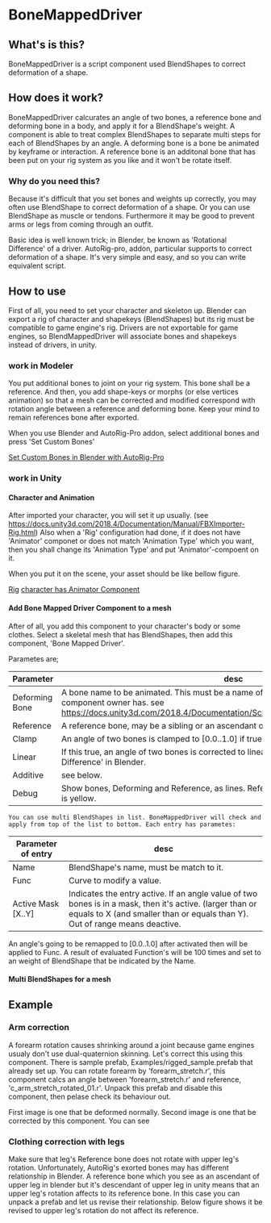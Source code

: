 # BoneMappedDriver

## What's is this?

 BoneMappedDriver is a script component used BlendShapes to correct deformation of a shape.

## How does it work?

 BoneMappedDriver calcurates an angle of two bones, a reference bone and deforming bone in a body, and apply it for a BlendShape's weight. A component is able to treat complex BlendShapes to separate multi steps for each of BlendShapes by an angle.
 A deforming bone is a bone be animated by keyframe or interaction. A reference bone is an additonal bone that has been put on your rig system as you like and it won't be rotate itself. 

### Why do you need this? 

 Because it's difficult that you set bones and weights up correctly, you may often use BlendShape to correct deformation of a shape.  Or you can use BlendShape as muscle or tendons. Furthermore it may be good to prevent arms or legs from coming through an outfit.

 Basic idea is well known trick; in Blender, be known as 'Rotational Difference' of a driver. AutoRig-pro, addon, particular supports to correct deformation of a shape.  It's very simple and easy, and so you can write equivalent script.


## How to use

 First of all, you need to set your character and skeleton up.  Blender can export a rig of character and shapekeys (BlendShapes) but its rig must be compatible to game engine's rig. Drivers are not exportable for game engines, so BlendMappedDriver will associate bones and shapekeys instead of drivers, in unity.
 
### work in Modeler

 You put additional bones to joint on your rig system. This bone shall be a reference.  And then, you add shape-keys or morphs (or else vertices animation) so that a mesh can be corrected and modified correspond with rotation angle between a reference and deforming bone.
 Keep your mind to remain references bone after exported.

 When you use Blender and AutoRig-Pro addon, select additional bones and press 'Set Custom Bones' 

[Set Custom Bones in Blender with AutoRig-Pro](img/set_custom_bones.png)


### work in Unity

#### Character and Animation 
 After imported your character, you will set it up usually. (see https://docs.unity3d.com/2018.4/Documentation/Manual/FBXImporter-Rig.html)
 Also when a 'Rig' configuration had done,  if it does not have 'Animator' componet or does not match 'Animation Type' which you want, then you shall change its 'Animation Type' and put 'Animator'-compoent on it. 


 When you put it on the scene, your asset should be like bellow figure. 

[Rig](img/asset_rig_configuration.png)
[character has Animator Component](img/asset_instance_configuration.png)

#### Add Bone Mapped Driver Component to a mesh

 After of all, you add this component to your character's body or some clothes. Select a skeletal mesh that has BlendShapes, then add this component, 'Bone Mapped Driver'.

 Parametes are;

| Parameter | desc |
| -------- | -------- |
| Deforming Bone   |  A bone name to be animated. This must be a name of bone which HumanRig of a component owner has.  see https://docs.unity3d.com/2018.4/Documentation/ScriptReference/HumanBodyBones.html |
| Reference | A reference bone, may be a sibling or an ascendant of 'Deforming' bone. |
| Clamp  | An angle of two bones is clamped to [0.0..1.0] if true. |
| Linear  |  If this true, an angle of two bones is corrected to linear. This is nearly by 'Rotational Difference' in Blender. |
| Additive | see below. |
| Debug  |  Show bones, Deforming and Reference, as lines. Reference is colored magenta and Driven is yellow.  |

    You can use multi BlendShapes in list. BoneMappedDriver will check and apply from top of the list to bottom. Each entry has parametes:

| Parameter of entry |  desc |
| -------------------- | -------------------------------------------- |
| Name                      | BlendShape's name, must be match to it. |
| Func                       | Curve to modify a value.                             |
| Active Mask [X..Y] |  Indicates the entry active. If an angle value of two bones is in a mask, then it's active. (larger than or equals to X (and smaller than or equals than Y).  Out of range means deactive. |

 An angle's going to be remapped to [0.0..1.0] after activated then will be applied to Func. A result of evaluated Function's will be 100 times and set to an weight of BlendShape that be indicated by the Name.
 
#### Multi BlendShapes for a mesh

## Example

### Arm correction

 A forearm rotation causes shrinking around a joint because game engines usualy don't use dual-quaternion skinning.
 Let's correct this using this component.
 There is sample prefab, Examples/rigged_sample.prefab that already set up.  You can rotate forearm by 'forearm_stretch.r', this component calcs an angle between 'forearm_stretch.r' and reference, 'c_arm_stretch_rotated_01.r'.
Unpack this prefab and disable this component, then pelase check its behaviour out.

 First image is one that be deformed normally. Second image is one that be corrected by this component. You can see 


### Clothing correction with legs


 Make sure that leg's Reference bone does not rotate with upper leg's rotation.
 Unfortunately, AutoRig's exorted bones may has different relationship in Blender. A reference bone which you see as an ascendant of upper leg in blender but it's descendant of upper leg in unity means that an upper leg's rotation affects to its reference bone.
 In this case you can unpack a prefab and let us revise their relationship. Below figure shows it be revised to upper leg's rotation do not affect its reference.
